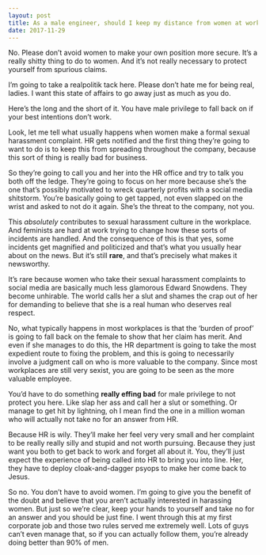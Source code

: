 ```yaml
---
layout: post
title: As a male engineer, should I keep my distance from women at work in order to avoid possible false allegations of sexual harassment?
date: 2017-11-29
---
```


<p>No. Please don’t avoid women to make your own position more secure. It’s a really shitty thing to do to women. And it’s not really necessary to protect yourself from spurious claims.</p><p>I’m going to take a realpolitik tack here. Please don’t hate me for being real, ladies. I want this state of affairs to go away just as much as you do.</p><p>Here’s the long and the short of it. You have male privilege to fall back on if your best intentions don’t work.</p><p>Look, let me tell what usually happens when women make a formal sexual harassment complaint. HR gets notified and the first thing they’re going to want to do is to keep this from spreading throughout the company, because this sort of thing is really bad for business.</p><p>So they’re going to call you and her into the HR office and try to talk you both off the ledge. They’re going to focus on her more because she’s the one that’s possibly motivated to wreck quarterly profits with a social media shitstorm. You’re basically going to get tapped, not even slapped on the wrist and asked to not do it again. She’s the threat to the company, not you.</p><p>This <i>absolutely</i> contributes to sexual harassment culture in the workplace. And feminists are hard at work trying to change how these sorts of incidents are handled. And the consequence of this is that yes, some incidents get magnified and politicized and that’s what you usually hear about on the news. But it’s still <b>rare</b>, and that’s precisely what makes it newsworthy.</p><p>It’s rare because women who take their sexual harassment complaints to social media are basically much less glamorous Edward Snowdens. They become unhirable. The world calls her a slut and shames the crap out of her for demanding to believe that she is a real human who deserves real respect.</p><p>No, what typically happens in most workplaces is that the ‘burden of proof’ is going to fall back on the female to show that her claim has merit. And even if she manages to do this, the HR department is going to take the most expedient route to fixing the problem, and this is going to necessarily involve a judgment call on who is more valuable to the company. Since most workplaces are still very sexist, you are going to be seen as the more valuable employee.</p><p>You’d have to do something <b>really effing bad</b> for male privilege to not protect you here. Like slap her ass and call her a slut or something. Or manage to get hit by lightning, oh I mean find the one in a million woman who will actually not take no for an answer from HR.</p><p>Because HR is wily. They’ll make her feel very very small and her complaint to be really really silly and stupid and not worth pursuing. Because they just want you both to get back to work and forget all about it. You, they’ll just expect the experience of being called into HR to bring you into line. Her, they have to deploy cloak-and-dagger psyops to make her come back to Jesus.</p><p>So no. You don’t have to avoid women. I’m going to give you the benefit of the doubt and believe that you aren’t actually interested in harassing women. But just so we’re clear, keep your hands to yourself and take no for an answer and you should be just fine. I went through this at my first corporate job and those two rules served me extremely well. Lots of guys can’t even manage that, so if you can actually follow them, you’re already doing better than 90% of men.</p>

